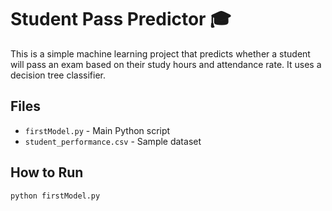 # Student Pass Predictor 🎓

This is a simple machine learning project that predicts whether a student will pass an exam based on their study hours and attendance rate. It uses a decision tree classifier.

## Files
- `firstModel.py` - Main Python script
- `student_performance.csv` - Sample dataset

## How to Run
```bash
python firstModel.py
